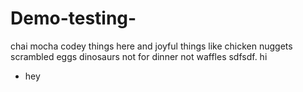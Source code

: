 # Demo-testing-
chai
mocha 
codey things here 
and joyful things like chicken nuggets 
scrambled eggs
dinosaurs not for dinner
not waffles 
sdfsdf. hi
- hey
